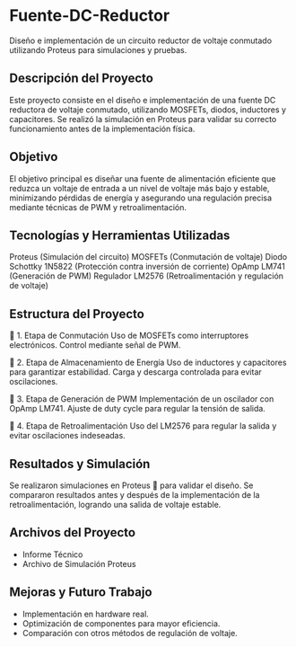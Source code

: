 # Fuente-DC-Reductor
Diseño e implementación de un circuito reductor de voltaje conmutado utilizando Proteus para simulaciones y pruebas.
## Descripción del Proyecto
Este proyecto consiste en el diseño e implementación de una fuente DC reductora de voltaje conmutado, utilizando MOSFETs, diodos, inductores y capacitores. Se realizó la simulación en Proteus para validar su correcto funcionamiento antes de la implementación física.

## Objetivo
El objetivo principal es diseñar una fuente de alimentación eficiente que reduzca un voltaje de entrada a un nivel de voltaje más bajo y estable, minimizando pérdidas de energía y asegurando una regulación precisa mediante técnicas de PWM y retroalimentación.

## Tecnologías y Herramientas Utilizadas
Proteus  (Simulación del circuito)
MOSFETs (Conmutación de voltaje)
Diodo Schottky 1N5822  (Protección contra inversión de corriente)
OpAmp LM741  (Generación de PWM)
Regulador LM2576  (Retroalimentación y regulación de voltaje)

## Estructura del Proyecto
🔹 1. Etapa de Conmutación
Uso de MOSFETs como interruptores electrónicos.
Control mediante señal de PWM.

🔹 2. Etapa de Almacenamiento de Energía
Uso de inductores y capacitores para garantizar estabilidad.
Carga y descarga controlada para evitar oscilaciones.

🔹 3. Etapa de Generación de PWM
Implementación de un oscilador con OpAmp LM741.
Ajuste de duty cycle para regular la tensión de salida.

🔹 4. Etapa de Retroalimentación
Uso del LM2576 para regular la salida y evitar oscilaciones indeseadas.

## Resultados y Simulación
Se realizaron simulaciones en Proteus 📡 para validar el diseño.
Se compararon resultados antes y después de la implementación de la retroalimentación, logrando una salida de voltaje estable.

## Archivos del Proyecto
- Informe Técnico
- Archivo de Simulación Proteus

## Mejoras y Futuro Trabajo
- Implementación en hardware real.
- Optimización de componentes para mayor eficiencia.
- Comparación con otros métodos de regulación de voltaje.
